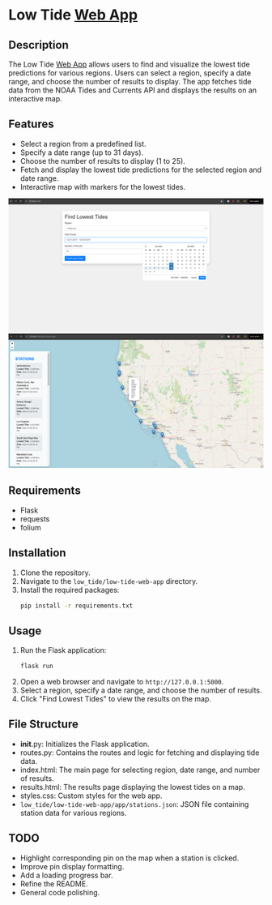 # Low Tide [Web App](https://low-tide-webapp-icgdv.ondigitalocean.app/)

## Description

The Low Tide [Web App](https://low-tide-webapp-icgdv.ondigitalocean.app/) allows users to find and visualize the lowest tide predictions for various regions. Users can select a region, specify a date range, and choose the number of results to display. The app fetches tide data from the NOAA Tides and Currents API and displays the results on an interactive map.

## Features

- Select a region from a predefined list.
- Specify a date range (up to 31 days).
- Choose the number of results to display (1 to 25).
- Fetch and display the lowest tide predictions for the selected region and date range.
- Interactive map with markers for the lowest tides.

![alt text](https://github.com/m3lmark/low_tides/blob/main/web_page_screenshots/web_page_inputs.png?raw=true)
![alt text](https://github.com/m3lmark/low_tides/blob/main/web_page_screenshots/web_page_results.png?raw=true)

## Requirements

- Flask
- requests
- folium

## Installation

1. Clone the repository.
2. Navigate to the `low_tide/low-tide-web-app` directory.
3. Install the required packages:
    ```sh
    pip install -r requirements.txt
    ```

## Usage

1. Run the Flask application:
    ```sh
    flask run
    ```
2. Open a web browser and navigate to `http://127.0.0.1:5000`.
3. Select a region, specify a date range, and choose the number of results.
4. Click "Find Lowest Tides" to view the results on the map.

## File Structure

- __init__.py: Initializes the Flask application.
- routes.py: Contains the routes and logic for fetching and displaying tide data.
- index.html: The main page for selecting region, date range, and number of results.
- results.html: The results page displaying the lowest tides on a map.
- styles.css: Custom styles for the web app.
- `low_tide/low-tide-web-app/app/stations.json`: JSON file containing station data for various regions.

## TODO

- Highlight corresponding pin on the map when a station is clicked.
- Improve pin display formatting.
- Add a loading progress bar.
- Refine the README.
- General code polishing.
